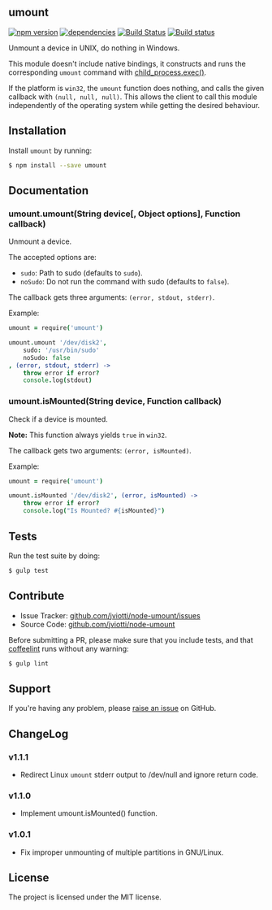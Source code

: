 umount
------

[![npm version](https://badge.fury.io/js/umount.svg)](http://badge.fury.io/js/umount)
[![dependencies](https://david-dm.org/jviotti/node-umount.png)](https://david-dm.org/jviotti/node-umount.png)
[![Build Status](https://travis-ci.org/jviotti/node-umount.svg?branch=master)](https://travis-ci.org/jviotti/node-umount)
[![Build status](https://ci.appveyor.com/api/projects/status/q90qlg6w6x3ifte1?svg=true)](https://ci.appveyor.com/project/jviotti/node-umount)

Unmount a device in UNIX, do nothing in Windows.

This module doesn't include native bindings, it constructs and runs the
corresponding `umount` command with [child_process.exec()](https://nodejs.org/api/child_process.html#child_process_child_process_exec_command_options_callback).

If the platform is `win32`, the `umount` function does nothing, and calls the given callback with `(null, null, null)`. This allows the client to call this module independently of the operating system while getting the desired behaviour.

Installation
------------

Install `umount` by running:

```sh
$ npm install --save umount
```

Documentation
-------------

### umount.umount(String device[, Object options], Function callback)

Unmount a device.

The accepted options are:

- `sudo`: Path to sudo (defaults to `sudo`).
- `noSudo`: Do not run the command with sudo (defaults to `false`).

The callback gets three arguments: `(error, stdout, stderr)`.

Example:

```coffee
umount = require('umount') 

umount.umount '/dev/disk2',
	sudo: '/usr/bin/sudo'
	noSudo: false
, (error, stdout, stderr) ->
	throw error if error?
	console.log(stdout)
```

### umount.isMounted(String device, Function callback)

Check if a device is mounted.

**Note:** This function always yields `true` in `win32`.

The callback gets two arguments: `(error, isMounted)`.

Example:

```coffee
umount = require('umount') 

umount.isMounted '/dev/disk2', (error, isMounted) ->
	throw error if error?
	console.log("Is Mounted? #{isMounted}")
```

Tests
-----

Run the test suite by doing:

```sh
$ gulp test
```

Contribute
----------

- Issue Tracker: [github.com/jviotti/node-umount/issues](https://github.com/jviotti/node-umount/issues)
- Source Code: [github.com/jviotti/node-umount](https://github.com/jviotti/node-umount)

Before submitting a PR, please make sure that you include tests, and that [coffeelint](http://www.coffeelint.org/) runs without any warning:

```sh
$ gulp lint
```

Support
-------

If you're having any problem, please [raise an issue](https://github.com/jviotti/node-umount/issues/new) on GitHub.

ChangeLog
---------

### v1.1.1

- Redirect Linux `umount` stderr output to /dev/null and ignore return code.

### v1.1.0

- Implement umount.isMounted() function.

### v1.0.1

- Fix improper unmounting of multiple partitions in GNU/Linux.

License
-------

The project is licensed under the MIT license.
